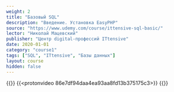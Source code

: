 ```yaml
---
weight: 2
title: "Базовый SQL"
description: "Введение. Установка EasyPHP"
source: "https://www.udemy.com/course/ittensive-sql-basic/"
lector: "Николай Мацевский"
publisher: "Центр digital-профессий ITtensive"
date: 2020-01-01
category: "course1"
tags: ["SQL", "ITtensive", "Базы данных"]
layout: course
hidden: false
---
```

{{<players>}}
    {{<protonvideo 86e7df94daa4ea93aa8fd13b375175c3>}}
{{</players>}}